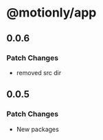 # @motionly/app

## 0.0.6

### Patch Changes

- removed src dir

## 0.0.5

### Patch Changes

- New packages
